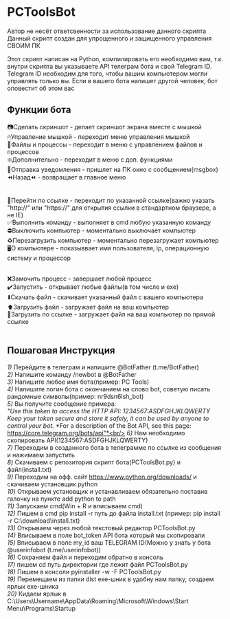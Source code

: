 # PCToolsBot
Автор не несёт ответсвенности за использование данного скрипта
Данный скрипт создан для упрощенного и защищенного управления СВОИМ ПК

Этот скрипт написан на Python, компилировать его необходимо вам, т.к. внутри скрипта вы указываете API телеграм бота и свой Telegram ID.
Telegram ID необходим для того, чтобы вашим компьютером могли управлять только вы. Если в вашего бота напишет другой человек, бот оповестит об этом вас 


## Функции бота
 📷Сделать скриншот - делает скриншот экрана вместе с мышкой<br/>
 🖱Управление мышкой - переходит меню управления мышкой<br/>
 📂Файлы и процессы - переходит в меню с управлением файлов и процессов<br/>
 ❇️Дополнительно - переходит в меню с доп. функциями<br/>
 📩Отправка уведомления - пришлет на ПК окно с сообщением(msgbox)<br/>
 ⏪Назад⏪ - возвращает в главное меню<br/><br/>

 
 🔗Перейти по ссылке - переходит по указанной ссылке(важно указать "http://" или "https://" для открытия ссылки в стандартном браузере, а не IE)<br/>
 ✅Выполнить команду - выполняет в cmd любую указанную команду<br/>
 ⛔️Выключить компьютер - моментально выключает компьютер<br/>
 ♻️Перезагрузить компьютер - моментально перезагружает компьютер<br/>
 🖥О компьютере - показыввает имя пользователя, ip, операционную систему и процессор<br/><br/>

 
 ❌Замочить процесс - завершает любой процесс<br/>
 ✔️Запустить - открывает любые файлы(в том числе и exe)<br/>
 ⬇️Скачать файл - скачивает указанный файл с вашего компьютера<br/>
 ⬆️Загрузить файл - загружает файл на ваш компьютер<br/>
 🔗Загрузить по ссылке - загружает файл на ваш компьютер по прямой ссылке<br/><br/>



## Пошаговая Инструкция
*1)* Перейдите в телеграм и напишите @BotFather (t.me/BotFather)<br/>
*2)* Напишите команду /newbot в @BotFather<br/>
*3)* Напишите любое имя бота(пример: PC Tools) <br/>
*4)* Напишите логин бота с окончанием на слово bot, советую писать рандомные символы(пример: nr9dsn6lsh_bot)<br/>
*5)* Вы получите сообщение примера:<br/>
  *"Use this token to access the HTTP API:*
    *1234567:ASDFGHJKLQWERTY*
    *Keep your token secure and store it safely, it can be used by anyone to control your bot.*
    *For a description of the Bot API, see this page: https://core.telegram.org/bots/api"*<br/>
*6)* Нам необходимо скопировать API(1234567:ASDFGHJKLQWERTY)<br/>
*7)* Переходим в созданного бота в телеграмме по ссылке из сообщения и нажимаем запустить<br/>
*8)* Скачиваем с репозитория скрипт бота(PCToolsBot.py) и фaйл(install.txt)<br/>
*9)* Переходим на офф. сайт https://www.python.org/downloads/ и скачиваем установщик python<br/>
*10)* Открываем установщик и устанавливаем обязательно поставив галочку на пункте add python to path<br/>
*11)* Запускаем cmd(Win + R и вписываем cmd) <br/>
*12)* Пишем в cmd pip install -r путь до файла install.txt (пример: pip install -r C:\download\install.txt)<br/>
*13)* Открываем через любой текстовый редактор PCToolsBot.py<br/>
*14)* Вписываем в поле bot_token API бота который мы скопировали<br/>
*15)* Вписываем в поле my_id ваш TELEGRAM ID(Можно у знать у бота @userinfobot (t.me/userinfobot))<br/>
*16)* Сохраняем файл и переходим обратно в консоль<br/>
*17)* пишем cd путь директории где лежит файл PCToolsBot.py<br/>
*18)* Пишем в консоли pyinstaller -w -F PCToolsBot.py<br/>
*19)* Перемещаем из папки dist exe-шник в удобну нам папку, создаем ярлык exe-шника<br/>
*20)* Кидаем ярлык в C:\Users\Username\AppData\Roaming\Microsoft\Windows\Start Menu\Programs\Startup<br/>
